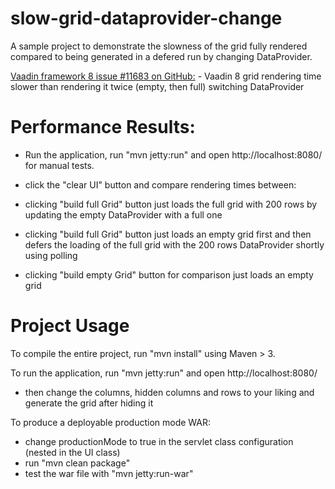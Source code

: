 slow-grid-dataprovider-change
=============================

A sample project to demonstrate the slowness of the grid fully rendered compared to being generated in a defered run by changing DataProvider.

[Vaadin framework 8 issue #11683 on GitHub:](https://github.com/vaadin/framework/issues/11683) - 
Vaadin 8 grid rendering time slower than rendering it twice (empty, then full) switching DataProvider 

Performance Results:
====================

- Run the application, run "mvn jetty:run" and open http://localhost:8080/ for manual tests.

- click the "clear UI" button and compare rendering times between:
- clicking "build full Grid" button just loads the full grid with 200 rows by updating the empty DataProvider with a full one
- clicking "build full Grid" button just loads an empty grid first and then defers the loading of the full grid with the 200 rows DataProvider shortly using polling
- clicking "build empty Grid" button for comparison just loads an empty grid


Project Usage
=============

To compile the entire project, run "mvn install" using Maven > 3.

To run the application, run "mvn jetty:run" and open http://localhost:8080/ 
- then change the columns, hidden columns and rows to your liking and generate the grid after hiding it

To produce a deployable production mode WAR:
- change productionMode to true in the servlet class configuration (nested in the UI class)
- run "mvn clean package"
- test the war file with "mvn jetty:run-war"

